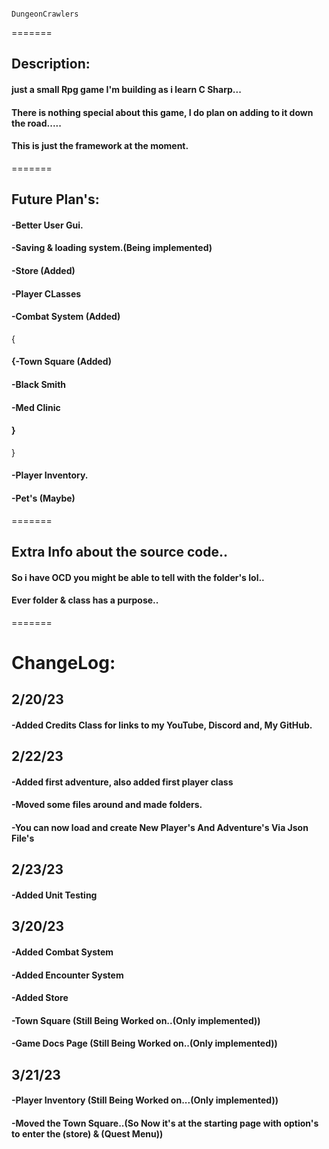 
                                                            DungeonCrawlers
=======

 
## Description:
#### just a small Rpg game I'm building as i learn C Sharp...
#### There is nothing special about this game, I do plan on adding to it down the road..... 
#### This is just the framework at the moment.

=======
## Future Plan's:
#### -Better User Gui.
#### -Saving & loading system.(Being implemented)
#### -Store (Added)
#### -Player CLasses
#### -Combat System (Added)
{
#### {-Town Square (Added)
#### 
#### -Black Smith
#### -Med Clinic 
#### }
}
#### -Player Inventory.
#### -Pet's (Maybe)

=======
## Extra Info about the source code..
#### So i have OCD you might be able to tell with the folder's lol..
#### Ever folder & class has a purpose..
=======
# ChangeLog:
## 2/20/23
#### -Added Credits Class for links to my YouTube, Discord and, My GitHub.

## 2/22/23
#### -Added first adventure, also added first player class
#### -Moved some files around and made folders.
#### -You can now load and create New Player's And Adventure's Via Json File's

## 2/23/23
#### -Added Unit Testing 

## 3/20/23
#### -Added Combat System
#### -Added Encounter System
#### -Added Store
#### -Town Square (Still Being Worked on..(Only implemented))
#### -Game Docs Page (Still Being Worked on..(Only implemented))

## 3/21/23
#### -Player Inventory (Still Being Worked on...(Only implemented))
#### -Moved the Town Square..(So Now it's at the starting page with option's to enter the (store) & (Quest Menu)) 